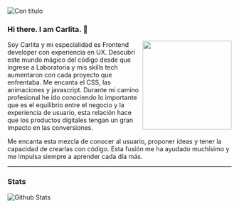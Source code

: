 ![Con titulo](https://user-images.githubusercontent.com/32285482/95798258-12451d80-0cb7-11eb-9015-99941ddf0524.png "titulo")

### Hi there. I am Carlita. 👋
<img align="right" width="200"  src="https://user-images.githubusercontent.com/32285482/95800260-9e0d7880-0cbc-11eb-8f8b-f30cc23ff5fa.png">
Soy Carlita y mi especialidad es Frontend developer con experiencia en UX. Descubrí este mundo mágico del código desde que ingrese a Laboratoria y mis skills tech aumentaron con cada proyecto que enfrentaba. Me encanta el CSS, las animaciones y javascript. 
Durante mi camino profesional he ido conociendo lo importante que es el equilibrio entre el negocio y la experiencia de usuario, esta relación hace que los productos digitales tengan un gran impacto en las conversiones.

Me encanta esta mezcla de conocer al usuario, proponer ideas y tener la capacidad de crearlas con código. Esta fusión me ha ayudado muchísimo y me impulsa siempre a aprender cada día más.


***
### Stats

![Github Stats](https://github-readme-stats.vercel.app/api?username=carlacentenor&count_private=true&show_icons=true&title_color=fff&icon_color=4be4d1&text_color=9f9f9f&bg_color=151515&include_all_commits=true)
</br>
<!--
### Technical Skills
![Top Langs](https://github-readme-stats.vercel.app/api/top-langs/?username=carlacentenor&hide=TeX&layout=compact&bg_color=151515&text_color=9f9f9f)-->
